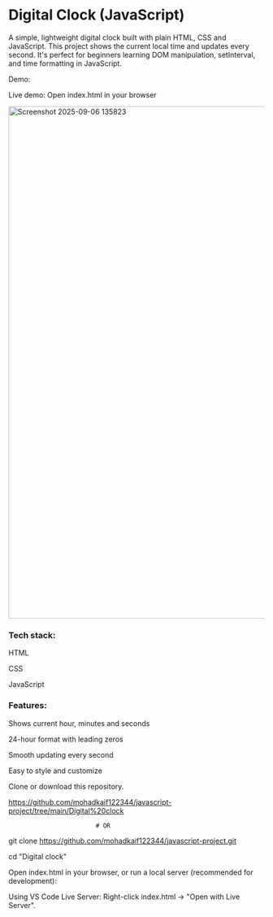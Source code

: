 # Digital Clock (JavaScript)

A simple, lightweight digital clock built with plain HTML, CSS and JavaScript. This project shows the current local time and updates every second. It's perfect for beginners learning DOM manipulation, setInterval, and time formatting in JavaScript.

Demo:

Live demo: Open index.html
 in your browser 

<img width="1909" height="1008" alt="Screenshot 2025-09-06 135823" src="https://github.com/user-attachments/assets/b60349d6-4731-4c83-833a-1188312b7cdd" />


### Tech stack:

HTML

CSS 

JavaScript 

### Features:

Shows current hour, minutes and seconds

24-hour format with leading zeros

Smooth updating every second

Easy to style and customize


Clone or download this repository.

 https://github.com/mohadkaif122344/javascript-project/tree/main/Digital%20clock

                            # OR
git clone https://github.com/mohadkaif122344/javascript-project.git

 cd "Digital clock"


Open index.html in your browser, or run a local server (recommended for development):

Using VS Code Live Server: Right-click index.html -> "Open with Live Server".

